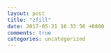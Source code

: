 ```yaml
---
layout: post
title: "zfill"
date: 2017-05-21 16:33:56 +0800
comments: true
categories: uncategorized
---
```

